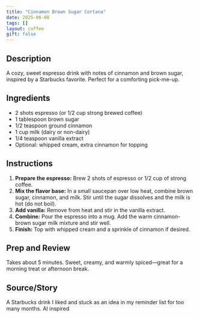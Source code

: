 ```yaml
---
title: "Cinnamon Brown Sugar Cortana"
date: 2025-06-08
tags: []
layout: coffee
gift: false
---
```


## Description

A cozy, sweet espresso drink with notes of cinnamon and brown sugar, inspired by a Starbucks favorite. Perfect for a comforting pick-me-up.

## Ingredients

- 2 shots espresso (or 1/2 cup strong brewed coffee)
- 1 tablespoon brown sugar
- 1/2 teaspoon ground cinnamon
- 1 cup milk (dairy or non-dairy)
- 1/4 teaspoon vanilla extract
- Optional: whipped cream, extra cinnamon for topping

## Instructions

1. **Prepare the espresso:** Brew 2 shots of espresso or 1/2 cup of strong coffee.
2. **Mix the flavor base:** In a small saucepan over low heat, combine brown sugar, cinnamon, and milk. Stir until the sugar dissolves and the milk is hot (do not boil).
3. **Add vanilla:** Remove from heat and stir in the vanilla extract.
4. **Combine:** Pour the espresso into a mug. Add the warm cinnamon-brown sugar milk mixture and stir well.
5. **Finish:** Top with whipped cream and a sprinkle of cinnamon if desired.

## Prep and Review

Takes about 5 minutes. Sweet, creamy, and warmly spiced—great for a morning treat or afternoon break.

## Source/Story

A Starbucks drink I liked and stuck as an idea in my reminder list for too many months. AI inspired